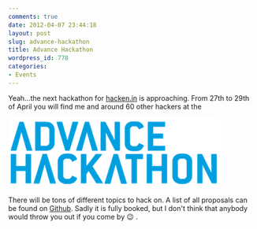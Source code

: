 ```yaml
---
comments: true
date: 2012-04-07 23:44:18
layout: post
slug: advance-hackathon
title: Advance Hackathon
wordpress_id: 778
categories:
- Events
---
```


Yeah...the next hackathon for [hacken.in](http://hacken.in) is approaching.
From 27th to 29th of April you will find me and around 60 other hackers at the 

[![](/images/2012-04-07-advance-hackathon/Bildschirmfoto-2012-04-08-um-01.30.59.png)](http://hackathon.advance-conference.com/)

There will be tons of different topics to hack on. A list of all proposals can
be found on
[Github](https://github.com/AdvanceHackathon/Hackathon/wiki/Projektvorschlaege-ADVANCE-HACKATHON).
Sadly it is fully booked, but I don't think that anybody would throw you out if
you come by :wink: .
